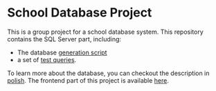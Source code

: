 # School Database Project
This is a group project for a school database system. This repository contains the SQL Server part, including:
- The database [generation script](/SchoolDatabase.sql)
- a set of [test queries](/TestQueries.sql).

To learn more about the database, you can checkout the description in [polish](/Description_PL.pdf). 
The frontend part of this project is available [here](https://github.com/filipjarzyna/BD-group-project-gui).
